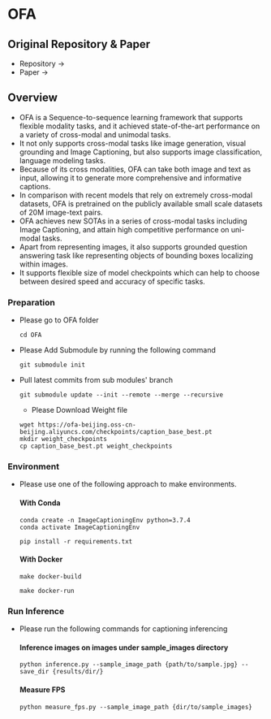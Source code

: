 # OFA
## Original Repository & Paper
* Repository -> 
* Paper -> 

## Overview
* OFA is a Sequence-to-sequence learning framework that supports flexible modality tasks, and it achieved state-of-the-art performance on a variety of cross-modal and unimodal tasks.
* It not only supports cross-modal tasks like image generation, visual grounding and Image Captioning, but also supports image classification, language modeling tasks. 
* Because of its cross modalities, OFA can take both image and text as input, allowing it to generate more comprehensive and informative captions.
* In comparison with recent models that rely on extremely cross-modal datasets, OFA is pretrained on the publicly available small scale datasets of 20M image-text pairs.
* OFA achieves new SOTAs in a series of cross-modal tasks including Image Captioning, and attain high competitive performance on uni-modal tasks.
* Apart from representing images, it also supports grounded question answering task like representing objects of bounding boxes localizing within images.
* It supports flexible size of model checkpoints which can help to choose between desired speed and accuracy of specific tasks.


### Preparation
- Please go to OFA folder
  ```
  cd OFA
  ```
- Please Add Submodule by running the following command
  ```
  git submodule init
  ```
- Pull latest commits from sub modules' branch
  ```
  git submodule update --init --remote --merge --recursive
  ```
  - Please Download Weight file
  ```
  wget https://ofa-beijing.oss-cn-beijing.aliyuncs.com/checkpoints/caption_base_best.pt
  mkdir weight_checkpoints
  cp caption_base_best.pt weight_checkpoints
  ```

### Environment
- Please use one of the following approach to make environments.
  #### With Conda
    ```
    conda create -n ImageCaptioningEnv python=3.7.4
    conda activate ImageCaptioningEnv
  
    pip install -r requirements.txt
    ```
  
  #### With Docker
    ```
    make docker-build
    
    make docker-run
    ```
### Run Inference
- Please run the following commands for captioning inferencing
  #### Inference images on images under sample_images directory
     ```
     python inference.py --sample_image_path {path/to/sample.jpg} --save_dir {results/dir/}
     ```
     
  #### Measure FPS
    ```
    python measure_fps.py --sample_image_path {dir/to/sample_images}
    ```
